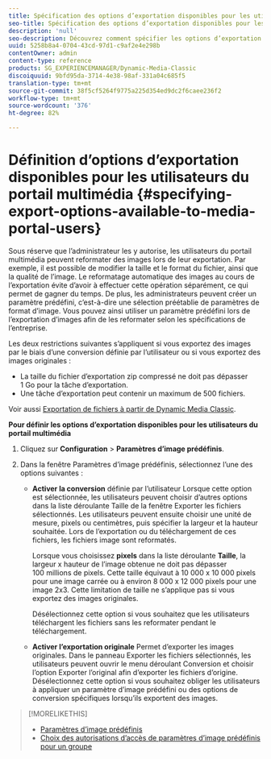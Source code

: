 ```yaml
---
title: Spécification des options d’exportation disponibles pour les utilisateurs du portail multimédia
seo-title: Spécification des options d’exportation disponibles pour les utilisateurs du portail multimédia
description: 'null'
seo-description: Découvrez comment spécifier les options d’exportation disponibles pour les utilisateurs du portail multimédia.
uuid: 5258b8a4-0704-43cd-97d1-c9af2e4e298b
contentOwner: admin
content-type: reference
products: SG_EXPERIENCEMANAGER/Dynamic-Media-Classic
discoiquuid: 9bfd95da-3714-4e38-98af-331a04c685f5
translation-type: tm+mt
source-git-commit: 38f5cf5264f9775a225d354ed9dc2f6caee236f2
workflow-type: tm+mt
source-wordcount: '376'
ht-degree: 82%

---
```



# Définition d’options d’exportation disponibles pour les utilisateurs du portail multimédia {#specifying-export-options-available-to-media-portal-users}

Sous réserve que l’administrateur les y autorise, les utilisateurs du portail multimédia peuvent reformater des images lors de leur exportation. Par exemple, il est possible de modifier la taille et le format du fichier, ainsi que la qualité de l’image. Le reformatage automatique des images au cours de l’exportation évite d’avoir à effectuer cette opération séparément, ce qui permet de gagner du temps. De plus, les administrateurs peuvent créer un paramètre prédéfini, c’est-à-dire une sélection préétablie de paramètres de format d’image. Vous pouvez ainsi utiliser un paramètre prédéfini lors de l’exportation d’images afin de les reformater selon les spécifications de l’entreprise.

Les deux restrictions suivantes s’appliquent si vous exportez des images par le biais d’une conversion définie par l’utilisateur ou si vous exportez des images originales :

* La taille du fichier d’exportation zip compressé ne doit pas dépasser 1 Go pour la tâche d’exportation.
* Une tâche d’exportation peut contenir un maximum de 500 fichiers.

Voir aussi [Exportation de fichiers à partir de Dynamic Media Classic](exporting-assets-from-dmc.md#exporting-assets-from_dmc).

**Pour définir les options d’exportation disponibles pour les utilisateurs du portail multimédia**

1. Cliquez sur **Configuration** > **Paramètres d’image prédéfinis**.
1. Dans la fenêtre Paramètres d’image prédéfinis, sélectionnez l’une des options suivantes :

   * **Activer la conversion** définie par l’utilisateur Lorsque cette option est sélectionnée, les utilisateurs peuvent choisir d’autres options dans la liste déroulante Taille de la fenêtre Exporter les fichiers sélectionnés. Les utilisateurs peuvent ensuite choisir une unité de mesure, pixels ou centimètres, puis spécifier la largeur et la hauteur souhaitée. Lors de l’exportation ou du téléchargement de ces fichiers, les fichiers image sont reformatés.

      Lorsque vous choisissez **pixels** dans la liste déroulante **Taille**, la largeur x hauteur de l’image obtenue ne doit pas dépasser 100 millions de pixels. Cette taille équivaut à 10 000 x 10 000 pixels pour une image carrée ou à environ 8 000 x 12 000 pixels pour une image 2x3. Cette limitation de taille ne s’applique pas si vous exportez des images originales.

      Désélectionnez cette option si vous souhaitez que les utilisateurs téléchargent les fichiers sans les reformater pendant le téléchargement.

   * **Activer l’exportation originale** Permet d’exporter les images originales. Dans le panneau Exporter les fichiers sélectionnés, les utilisateurs peuvent ouvrir le menu déroulant Conversion et choisir l’option Exporter l’original afin d’exporter les fichiers d’origine. Désélectionnez cette option si vous souhaitez obliger les utilisateurs à appliquer un paramètre d’image prédéfini ou des options de conversion spécifiques lorsqu’ils exportent des images.

>[!MORELIKETHIS]
>
>* [Paramètres d’image prédéfinis](application-setup.md#image_presets)
>* [Choix des autorisations d’accès de paramètres d’image prédéfinis pour un groupe](creating-media-portal-groups.md#choosing_image_preset_access_permissions_for_a_group)

